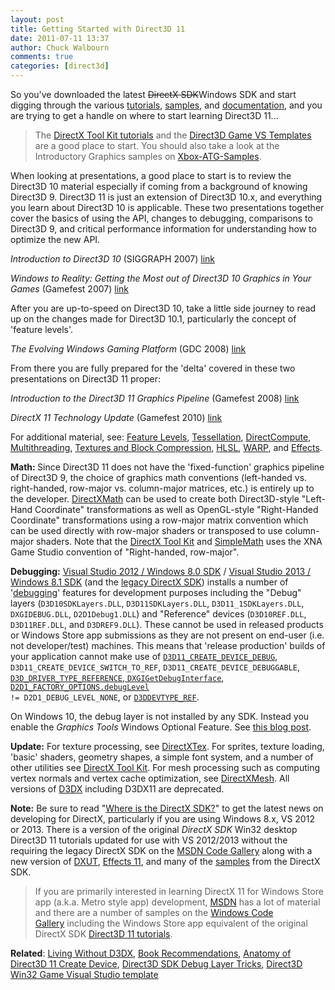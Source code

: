 ```yaml
---
layout: post
title: Getting Started with Direct3D 11
date: 2011-07-11 13:37
author: Chuck Walbourn
comments: true
categories: [direct3d]
---
```

So you've downloaded the latest <strike>DirectX SDK</strike>Windows SDK and start digging through the various <a href="https://github.com/walbourn/directx-sdk-samples/tree/master/Direct3D11Tutorials">tutorials</a>, <a href="https://walbourn.github.io/directx-sdk-samples-catalog/">samples</a>, and <a href="https://docs.microsoft.com/en-us/windows/desktop/direct3d11/dx-graphics-overviews">documentation</a>, and you are trying to get a handle on where to start learning Direct3D 11...
<!--more-->

> The <a href="https://github.com/Microsoft/DirectXTK/wiki/Getting-Started">DirectX Tool Kit tutorials</a> and the <a href="https://walbourn.github.io/direct3d-game-visual-studio-templates-redux/">Direct3D Game VS Templates</a> are a good place to start. You should also take a look at the Introductory Graphics samples on <a href="https://github.com/Microsoft/Xbox-ATG-Samples#introductory-graphics">Xbox-ATG-Samples</a>.

When looking at presentations, a good place to start is to review the Direct3D 10 material especially if coming from a background of knowing Direct3D 9. Direct3D 11 is just an extension of Direct3D 10.x, and everything you learn about Direct3D 10 is applicable. These two presentations together cover the basics of using the API, changes to debugging, comparisons to Direct3D 9, and critical performance information for understanding how to optimize the new API.

<em>Introduction to Direct3D 10</em> (SIGGRAPH 2007) <a href="https://www.microsoft.com/en-gb/download/details.aspx?id=2858">link</a>

<em>Windows to Reality: Getting the Most out of Direct3D 10 Graphics in Your Games</em> (Gamefest 2007) <a href="https://walbourn.github.io/download/Windows-to-Reality-Getting-the-Most-out-of-Direct3D-10-Graphics-in-your-Games.zip">link</a>

After you are up-to-speed on Direct3D 10, take a little side journey to read up on the changes made for Direct3D 10.1, particularly the concept of 'feature levels'.

<em>The Evolving Windows Gaming Platform</em> (GDC 2008) <a href="https://walbourn.github.io/download/The-Evolving-Windows-Gaming-Platform.zip">link</a>

From there you are fully prepared for the 'delta' covered in these two presentations on Direct3D 11 proper:

<em>Introduction to the Direct3D 11 Graphics Pipeline</em> (Gamefest 2008) <a href="https://walbourn.github.io/download/Introduction-to-the-Direct3D-11-Graphics-Pipeline.zip">link</a>

<em>DirectX 11 Technology Update</em> (Gamefest 2010) <a href="https://walbourn.github.io/download/DirectX-11-Technology-Update.zip">link</a>

For additional material, see: <a href="https://walbourn.github.io/direct3d-feature-levels/">Feature Levels</a>, <a href="https://walbourn.github.io/direct3d-11-tessellation/">Tessellation</a>, <a href="https://walbourn.github.io/directcompute/">DirectCompute</a>, <a href="https://walbourn.github.io/direct3d-11-multithreading/">Multithreading</a>, <a href="https://walbourn.github.io/direct3d-11-textures-and-block-compression/">Textures and Block Compression</a>, <a href="https://walbourn.github.io/hlsl-fxc-and-d3dcompile/">HLSL</a>, <a href="http://msdn.microsoft.com/en-us/library/windows/desktop/gg615082/">WARP</a>, and <a href="https://walbourn.github.io/effects-for-direct3d-11-update/">Effects</a>.

<strong>Math: </strong>Since Direct3D 11 does not have the 'fixed-function' graphics pipeline of Direct3D 9, the choice of graphics math conventions (left-handed vs. right-handed, row-major vs. column-major matrices, etc.) is entirely up to the developer. <a href="https://walbourn.github.io/introducing-directxmath/">DirectXMath</a> can be used to create both Direct3D-style "Left-Hand Coordinate" transformations as well as OpenGL-style "Right-Handed Coordinate" transformations using a row-major matrix convention which can be used directly with row-major shaders or transposed to use column-major shaders. Note that the <a href="http://go.microsoft.com/fwlink/?LinkId=248929">DirectX Tool Kit</a> and <a href="https://shawnhargreaves.com/blog/simplemath-a-simplified-wrapper-for-directxmath.html">SimpleMath</a> uses the XNA Game Studio convention of "Right-handed, row-major".

<strong>Debugging:</strong> <a href="https://walbourn.github.io/visual-studio-2012-and-windows-8-0-sdk-rtm-are-now-available/">Visual Studio 2012 / Windows 8.0 SDK</a> / <a href="https://walbourn.github.io/visual-studio-2013-and-windows-8-1-sdk-rtm-are-now-available/">Visual Studio 2013 / Windows 8.1 SDK</a> (and the <a href="https://walbourn.github.io/where-is-the-directx-sdk/">legacy DirectX SDK</a>) installs a number of '<a href="https://walbourn.github.io/direct3d-sdk-debug-layer-tricks/">debugging</a>' features for development purposes including the "Debug" layers (<code>D3D10SDKLayers.DLL</code>, <code>D3D11SDKLayers.DLL</code>, <code>D3D11_1SDKLayers.DLL</code>, <code>DXGIDEBUG.DLL</code>, <code>D2D1Debug1.DLL</code>) and "Reference" devices (<code>D3D10REF.DLL</code>, <code>D3D11REF.DLL</code>, and <code>D3DREF9.DLL</code>). These cannot be used in released products or Windows Store app submissions as they are not present on end-user (i.e. not developer/test) machines. This means that 'release production' builds of your application cannot make use of <code><a href="https://docs.microsoft.com/en-us/windows/desktop/direct3d11/overviews-direct3d-11-devices-layers#Debug">D3D11_CREATE_DEVICE_DEBUG</a></code>, <code>D3D11_CREATE_DEVICE_SWITCH_TO_REF</code>, <code>D3D11_CREATE_DEVICE_DEBUGGABLE</code>, <code><a href="https://docs.microsoft.com/en-us/windows/desktop/api/d3dcommon/ne-d3dcommon-d3d_driver_type">D3D_DRIVER_TYPE_REFERENCE</a></code>,<a href="https://docs.microsoft.com/en-us/windows/desktop/api/dxgidebug/nn-dxgidebug-idxgidebug"> <code>DXGIGetDebugInterface</code></a>, <code><a href="https://docs.microsoft.com/en-us/windows/desktop/Direct2D/direct2ddebuglayer-overview">D2D1_FACTORY_OPTIONS.debugLevel</a> != D2D1_DEBUG_LEVEL_NONE</code>, or <code><a href="https://docs.microsoft.com/en-us/windows/desktop/direct3d9/d3ddevtype">D3DDEVTYPE_REF</a></code>.

On Windows 10, the debug layer is not installed by any SDK. Instead you enable the <em>Graphics Tools</em> Windows Optional Feature. See <a href="https://devblogs.microsoft.com/cppblog/visual-studio-2015-and-graphics-tools-for-windows-10/">this blog post</a>.

<strong>Update:</strong> For texture processing, see <a href="http://go.microsoft.com/fwlink/?LinkId=248926">DirectXTex</a>. For sprites, texture loading, 'basic' shaders, geometry shapes, a simple font system, and a number of other utilities see <a href="http://go.microsoft.com/fwlink/?LinkId=248929">DirectX Tool Kit</a>. For mesh processing such as computing vertex normals and vertex cache optimization, see <a href="http://go.microsoft.com/fwlink/?LinkID=324981">DirectXMesh</a>. All versions of <a href="https://walbourn.github.io/living-without-d3dx/">D3DX</a> including D3DX11 are deprecated.

<strong>Note:</strong> Be sure to read "<a href="https://walbourn.github.io/where-is-the-directx-sdk-2015-edition/">Where is the DirectX SDK?</a>" to get the latest news on developing for DirectX, particularly if you are using Windows 8.x, VS 2012 or 2013. There is a version of the original <em>DirectX SDK</em> Win32 desktop Direct3D 11 tutorials updated for use with VS 2012/2013 without the requiring the legacy DirectX SDK on the <a href="http://code.msdn.microsoft.com/windowsdesktop/Direct3D-Tutorial-Win32-829979ef">MSDN Code Gallery</a> along with a new version of <a href="https://walbourn.github.io/dxut-for-win32-desktop-update/">DXUT</a>, <a href="http://go.microsoft.com/fwlink/p/?LinkId=271568">Effects 11</a>, and many of the <a href="https://walbourn.github.io/directx-sdk-samples-catalog/">samples</a> from the DirectX SDK.

> If you are primarily interested in learning DirectX 11 for Windows Store app (a.k.a. Metro style app) development, <a href="http://msdn.microsoft.com/en-us/library/windows/apps/hh452744.aspx">MSDN</a> has a lot of material and there are a number of samples on the <a href="http://code.msdn.microsoft.com/windowsapps/">Windows Code Gallery</a> including the Windows Store app equivalent of the original DirectX SDK <a href="http://code.msdn.microsoft.com/windowsapps/Direct3D-Tutorial-Sample-08667fb0">Direct3D 11 tutorials</a>.

<strong>Related</strong>: <a href="https://walbourn.github.io/living-without-d3dx/">Living Without D3DX</a>, <a href="https://walbourn.github.io/book-recommendations/">Book Recommendations</a>, <a href="https://walbourn.github.io/anatomy-of-direct3d-11-create-device/">Anatomy of Direct3D 11 Create Device</a>, <a href="https://walbourn.github.io/direct3d-sdk-debug-layer-tricks/">Direct3D SDK Debug Layer Tricks</a>, <a href="https://walbourn.github.io/direct3d-game-visual-studio-templates-redux/">Direct3D Win32 Game Visual Studio template</a>
